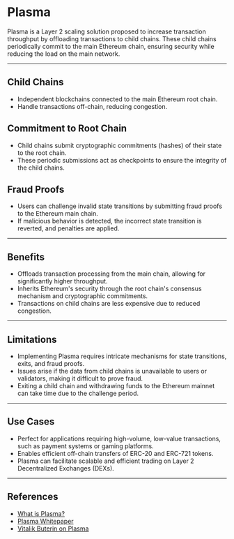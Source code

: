 # **Plasma**

Plasma is a Layer 2 scaling solution proposed to increase transaction throughput by offloading transactions to child chains. These child chains periodically commit to the main Ethereum chain, ensuring security while reducing the load on the main network.

---

## **Child Chains**  
- Independent blockchains connected to the main Ethereum root chain.  
- Handle transactions off-chain, reducing congestion.  

## **Commitment to Root Chain**  
- Child chains submit cryptographic commitments (hashes) of their state to the root chain.  
- These periodic submissions act as checkpoints to ensure the integrity of the child chains.  

## **Fraud Proofs**  
- Users can challenge invalid state transitions by submitting fraud proofs to the Ethereum main chain.  
- If malicious behavior is detected, the incorrect state transition is reverted, and penalties are applied.  

---

## **Benefits**

- Offloads transaction processing from the main chain, allowing for significantly higher throughput.  
- Inherits Ethereum's security through the root chain's consensus mechanism and cryptographic commitments.  
- Transactions on child chains are less expensive due to reduced congestion.  

---

## **Limitations**

   - Implementing Plasma requires intricate mechanisms for state transitions, exits, and fraud proofs.  
   - Issues arise if the data from child chains is unavailable to users or validators, making it difficult to prove fraud.  
   - Exiting a child chain and withdrawing funds to the Ethereum mainnet can take time due to the challenge period.  

---

## **Use Cases**
   - Perfect for applications requiring high-volume, low-value transactions, such as payment systems or gaming platforms.  
   - Enables efficient off-chain transfers of ERC-20 and ERC-721 tokens.  
   - Plasma can facilitate scalable and efficient trading on Layer 2 Decentralized Exchanges (DEXs).  

---

## References

- [What is Plasma?](https://ethereum.org/en/developers/docs/scaling/plasma/)  
- [Plasma Whitepaper](https://plasma.io/plasma.pdf)  
- [Vitalik Buterin on Plasma](https://ethresear.ch/t/minimal-viable-plasma/426)  
